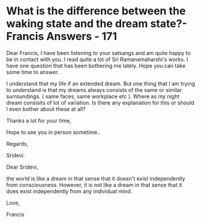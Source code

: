 # What is the difference between the waking state and the dream state?- Francis Answers - 171

Dear Francis, I have been listening to your satsangs and am quite happy to be in contact with you. I read quite a lot of Sri Ramanamaharshi's works. I have one question that has been bothering me lately. Hope you can take some time to answer.&nbsp;  

I understand that my life if an extended dream. But one thing that I am trying to understand is that my dreams always consists of the same or similar surroundings. ( same faces, same workplace etc ). Where as my night dream consisits of lot of variation. Is there any explanation for this or should I even bother about these at all?&nbsp;  

Thanks a lot for your time,&nbsp;  

Hope to see you in person sometime..  

Regards,  

Sridevi.

  

Dear Sridevi, 

the world is like a dream in that sense that it doesn't exist independently from consciousness. However, it is not like a dream in that sense that it does exist independently from any individual mind. 

Love, 

Francis

